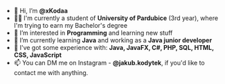 - 👋 Hi, I’m **@xKodaa**
- 👨‍🎓 I'm currently a student of **University of Pardubice** (3rd year), where I'm trying to earn my Bachelor's degree
- 👀 I’m interested in **Programming** and learning new stuff
- 🌱 I’m currently learning **Java** and working as a **Java junior developer**
- 🦾 I've got some experience with: **Java, JavaFX, C#, PHP, SQL, HTML, CSS, JavaScript**
- 📫 You can DM me on Instagram - **@jakub.kodytek**, if you'd like to contact me with anything.

